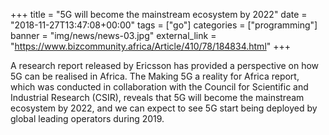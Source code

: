 +++
title = "5G will become the mainstream ecosystem by 2022"
date = "2018-11-27T13:47:08+00:00"
tags = ["go"]
categories = ["programming"]
banner = "img/news/news-03.jpg"
external_link = "https://www.bizcommunity.africa/Article/410/78/184834.html"
+++

A research report released by Ericsson has provided a perspective on how 5G can be realised in Africa. The Making 5G a reality for Africa report, which was conducted in collaboration with the Council for Scientific and Industrial Research (CSIR), reveals that 5G will become the mainstream ecosystem by 2022, and we can expect to see 5G start being deployed by global leading operators during 2019.

